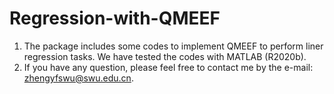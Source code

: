 # Regression-with-QMEEF
1. The package includes some codes to implement QMEEF to perform liner regression tasks. We have tested the codes with MATLAB (R2020b). 
2. If you have any question, please feel free to contact me by the e-mail: zhengyfswu@swu.edu.cn.

